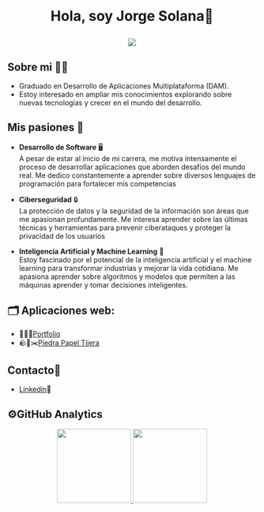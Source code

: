 <div align="center">
<h1 align="center">Hola, soy Jorge Solana👋
<p align="center">
  <img src="https://readme-typing-svg.herokuapp.com/?center=true&vCenter=true&color=cb204c&width=500&lines=Bienvenido" />
</p></h1>
</div>

## Sobre mi 👨‍💼

- Graduado en Desarrollo de Aplicaciones Multiplataforma (DAM).
- Estoy interesado en ampliar mis conocimientos explorando sobre nuevas tecnologías y crecer en el mundo del desarrollo.

## Mis pasiones 🌟  

- **Desarrollo de Software** 🖥️  
A pesar de estar al inicio de mi carrera, me motiva intensamente el proceso de desarrollar aplicaciones que aborden desafíos del mundo real. Me dedico constantemente a aprender sobre diversos lenguajes de programación para fortalecer mis competencias

- **Ciberseguridad** 🔒  
La protección de datos y la seguridad de la información son áreas que me apasionan profundamente. Me interesa aprender sobre las últimas técnicas y herramientas para prevenir ciberataques y proteger la privacidad de los usuarios  

- **Inteligencia Artificial y Machine Learning** 🤖  
Estoy fascinado por el potencial de la inteligencia artificial y el machine learning para transformar industrias y mejorar la vida cotidiana. Me apasiona aprender sobre algoritmos y modelos que permiten a las máquinas aprender y tomar decisiones inteligentes.


## 🗂️ Aplicaciones web:

- 👩🏻‍💻[Portfolio][Portfolio]
- 🪨📜✂️[Piedra Papel Tijera][Piedra Papel Tijera]

<!-- LINKS -->
[Piedra Papel Tijera]: https://jsolanah.github.io/PiedraPapelTijera/
[Portfolio]: https://jsolanah.github.io/Portfolio/


## Contacto📱

- [Linkedin](https://www.linkedin.com/in/jorge-solana-holgado-59ba65242/)💼

## ⚙️GitHub Analytics

<p align="center">
<a href="https://github.com/jsolanah">
  <img height="150em" src="https://github-readme-stats-eight-theta.vercel.app/api?username=jsolanah&show_icons=true&theme=algolia&include_all_commits=true&count_private=true"/>
  <img height="150em" src="https://github-readme-stats-eight-theta.vercel.app/api/top-langs/?username=jsolanah&layout=compact&langs_count=8&theme=algolia"/>
</a>
</p>
